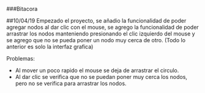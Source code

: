###Bitacora

##10/04/19
Empezado el proyecto, se añadio la funcionalidad de poder agregar nodos al dar clic con el mouse,
se agrego la funcionalidad de poder arrastrar los nodos manteniendo presionando el clic izquierdo del mouse y
se agrego que no se pueda poner un nodo muy cerca de otro.
(Todo lo anterior es solo la interfaz grafica)

Problemas:
- Al mover un poco rapido el mouse se deja de arrastrar el circulo.
- Al dar clic se verifica que no se puedan poner muy cerca los nodos, pero no se verifica para arrastrar los nodos.